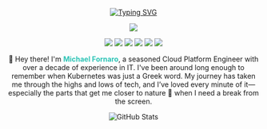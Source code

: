 <p align="center">
  <a href="https://git.io/typing-svg"><img src="https://readme-typing-svg.demolab.com?font=Source+Code+Pro&weight=700&size=28&pause=2000&color=2EC4B6&center=true&vCenter=true&repeat=false&width=435&lines=Michael+Fornaro" alt="Typing SVG" /></a>
</p>
<p align="center">
  <img src="https://img.shields.io/badge/Cloud%20Platform%20Engineer-10%2B%20years%20in%20IT-2EC4B6?style=for-the-badge&logo=cloud"/>
</p>
<p align="center">
  <img src="https://img.shields.io/badge/Kubernetes-%23326ce5.svg?style=for-the-badge&logo=kubernetes&logoColor=white"/>
  <img src="https://img.shields.io/badge/Docker-%230db7ed.svg?style=for-the-badge&logo=docker&logoColor=white"/>
  <img src="https://img.shields.io/badge/Helm-%232481cb.svg?style=for-the-badge&logo=helm&logoColor=white"/>
  <img src="https://img.shields.io/badge/Terraform-%23623ce4.svg?style=for-the-badge&logo=terraform&logoColor=white"/>
  <img src="https://img.shields.io/badge/Golang-%2300ADD8.svg?style=for-the-badge&logo=go&logoColor=white"/>
  <img src="https://img.shields.io/badge/Cloud-%232EC4B6.svg?style=for-the-badge&logo=icloud&logoColor=white"/>
</p>
<p align="center">
👋 Hey there! I'm <a href="https://www.linkedin.com/in/michael-fornaro-5b756179/" style="color:#2EC4B6; text-decoration:none;"><strong>Michael Fornaro</strong></a>, a seasoned Cloud Platform Engineer with over a decade of experience in IT. I've been around long enough to remember when Kubernetes was just a Greek word. My journey has taken me through the highs and lows of tech, and I’ve loved every minute of it—especially the parts that get me closer to nature 🌲 when I need a break from the screen.
</p>
<p align="center">
  <img src="https://github-readme-stats.vercel.app/api?username=xunholy&show_icons=true&bg_color=00000000&text_color=2EC4B6&title_color=2EC4B6&icon_color=2EC4B6&hide_border=true" alt="GitHub Stats" />
</p>
